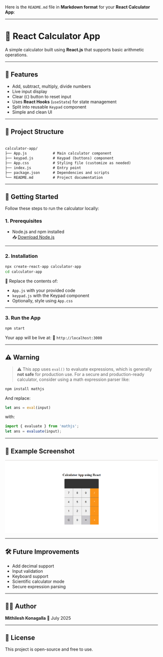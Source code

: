 Here is the `README.md` file in **Markdown format** for your **React Calculator App**:

---

# 🧮 React Calculator App

A simple calculator built using **React.js** that supports basic arithmetic operations.

---

## 📌 Features

- Add, subtract, multiply, divide numbers
- Live input display
- Clear (`C`) button to reset input
- Uses **React Hooks** (`useState`) for state management
- Split into reusable `Keypad` component
- Simple and clean UI

---

## 📁 Project Structure
```

calculator-app/
├── App.js            # Main calculator component
├── keypad.js         # Keypad (buttons) component
├── App.css           # Styling file (customize as needed)
├── index.js          # Entry point
├── package.json      # Dependencies and scripts
└── README.md         # Project documentation

````

---

## 🚀 Getting Started

Follow these steps to run the calculator locally:

### 1. Prerequisites

- Node.js and npm installed  
  📥 [Download Node.js](https://nodejs.org/)

---

### 2. Installation

```bash
npx create-react-app calculator-app
cd calculator-app
````

🔁 Replace the contents of:

* `App.js` with your provided code
* `keypad.js` with the Keypad component
* Optionally, style using `App.css`

---

### 3. Run the App

```bash
npm start
```

Your app will be live at:
📍 `http://localhost:3000`

---

## ⚠️ Warning

> ⚠️ This app uses `eval()` to evaluate expressions, which is generally **not safe** for production use.
> For a secure and production-ready calculator, consider using a math expression parser like:

```bash
npm install mathjs
```

And replace:

```js
let ans = eval(input)
```

with:

```js
import { evaluate } from 'mathjs';
let ans = evaluate(input);
```

---

## 🎨 Example Screenshot

![Calculator UI](public/image.png)

---

## 🛠️ Future Improvements

* Add decimal support
* Input validation
* Keyboard support
* Scientific calculator mode
* Secure expression parsing

---

## 👨‍💻 Author

**Mithilesh Konagalla**
📅 July 2025

---

## 📄 License

This project is open-source and free to use.

